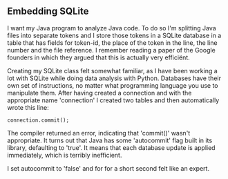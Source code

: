 ## Embedding SQLite 

I want my Java program to analyze Java code. To do so I'm splitting Java files into separate tokens and I store those tokens in a SQLite database in a table that has fields for token-id, the place of the token in the line, the line number and the file reference. I remember reading a paper of the Google founders in which they argued that this is actually very efficiënt.

Creating my SQLite class felt somewhat familiar, as I have been working a lot with SQLite while doing data analysis with Python. Databases have their own set of instructions, no matter what programming language you use to manipulate them. After having created a connection and with the appropriate name 'connection' I created two tables and then automatically wrote this line:

```connection.commit();```

The compiler returned an error, indicating that 'commit()' wasn't appropriate. It turns out that Java has some 'autocommit' flag built in its library, defaulting to 'true'. It means that each database update is applied immediately, which is terribly inefficient.

I set autocommit to 'false' and for for a short second felt like an expert.
